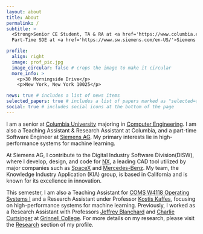 ```yaml
---
layout: about
title: About
permalink: /
subtitle: >
  <Strong>Senior CE Student, TA & RA at <a href='https://www.columbia.edu/'> Columbia University</a>  |  
  Part-Time SDE at <a href='https://www.sw.siemens.com/en-US/'>Siemens AG</a></strong>

profile:
  align: right
  image: prof_pic.jpg
  image_circular: false # crops the image to make it circular
  more_info: >
    <p>30 Morningside Drive</p>
    <p>New York, New York 10025</p>

news: true # includes a list of news items
selected_papers: true # includes a list of papers marked as "selected={true}"
social: true # includes social icons at the bottom of the page
---
```


I am a senior at [Columbia University](https://www.columbia.edu/) majoring in [Computer Engineering](https://compeng.columbia.edu/). I am also a Teaching Assistant & Research Assistant at Columbia, and a part-time Software Engineer at [Siemens AG](https://www.siemens.com/). My primary interests lie in high-performance systems for machine learning.

At Siemens AG, I contribute to the Digital Industry Software Division(DISW), where I develop, design, and code for [NX](https://plm.sw.siemens.com/en-US/nx/), a leading CAD tool utilized by major companies such as [SpaceX](https://www.spacex.com/) and [Mercedes-Benz](https://www.mbusa.com/). My team, the Knowledge Industry Application (KIA) group, is based in California and is known for its excellence in innovation.

This semester, I am also a Teaching Assistant for [COMS W4118 Operating Systems I](https://www.cs.columbia.edu/~nieh/teaching/w4118/) and a Research Assistant under Professor [Kostis Kaffes](https://www.cs.columbia.edu/~kkaffes/), focusing on high-performance systems for machine learning. Previously, I worked as a Research Assistant with Professors [Jeffrey Blanchard](https://blanchard.math.grinnell.edu/) and [Charlie Curtsinger](https://curtsinger.cs.grinnell.edu/) at [Grinnell College](https://www.grinnell.edu/). For more details on my research, please visit the [Research](https://frzno1.github.io/cv/#researches-1) section of my profile.
